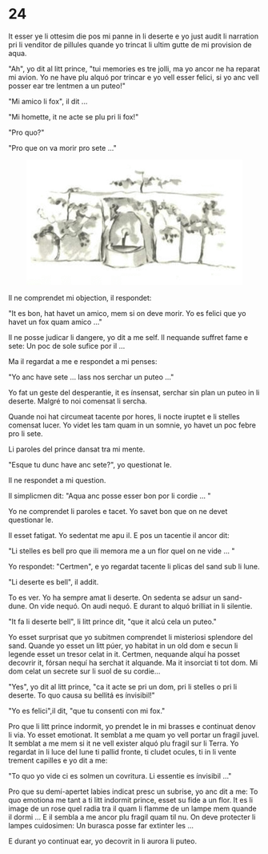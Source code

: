 # 24

It esser ye li ottesim die pos mi panne in li deserte e yo just audit li narration pri li venditor de pillules quande yo trincat li ultim gutte de mi provision de aqua.

"Ah", yo dit al litt prince, "tui memories es tre jolli, ma yo ancor ne ha reparat mi avion. Yo ne have plu alquó por trincar e yo vell esser felici, si yo anc vell posser ear tre lentmen a un puteo!"

"Mi amico li fox", il dit ...

"Mi homette, it ne acte se plu pri li fox!"

"Pro quo?"

"Pro que on va morir pro sete ..."

<p style="text-align:center;"><img src="img/24-1.png"></p>

Il ne comprendet mi objection, il respondet:

"It es bon, hat havet un amico, mem si on deve morir. Yo es felici que yo havet un fox quam amico ..."

Il ne posse judicar li dangere, yo dit a me self. Il nequande suffret fame e sete: Un poc de sole sufice por il ...

Ma il regardat a me e respondet a mi penses:

"Yo anc have sete ... lass nos serchar un puteo ..."

Yo fat un geste del desperantie, it es ínsensat, serchar sin plan un puteo in li deserte. Malgré to noi comensat li sercha.

Quande noi hat circumeat tacente por hores, li nocte iruptet e li stelles comensat lucer. Yo videt les tam quam in un somnie, yo havet un poc febre pro li sete.

Li paroles del prince dansat tra mi mente.

"Esque tu dunc have anc sete?", yo questionat le.

Il ne respondet a mi question.

Il simplicmen dit: "Aqua anc posse esser bon por li cordie ... "

Yo ne comprendet li paroles e tacet. Yo savet bon que on ne devet questionar le.

Il esset fatigat. Yo sedentat me apu il. E pos un tacentie il ancor dit:

"Li stelles es bell pro que ili memora me a un flor quel on ne vide ... "

Yo respondet: "Certmen", e yo regardat tacente li plicas del sand sub li lune.

"Li deserte es bell", il addit.

To es ver. Yo ha sempre amat li deserte. On sedenta se adsur un sand-dune. On vide nequó. On audi nequó. E durant to alquó brilliat in li silentie.

"It fa li deserte bell", li litt prince dit, "que it alcú cela un puteo."

Yo esset surprisat que yo subitmen comprendet li misteriosi splendore del sand. Quande yo esset un litt púer, yo habitat in un old dom e secun li legende esset un tresor celat in it. Certmen, nequande alquí ha posset decovrir it, fórsan nequí ha serchat it alquande. Ma it insorciat ti tot dom. Mi dom celat un secrete sur li suol de su cordie...

"Yes", yo dit al litt prince, "ca it acte se pri un dom, pri li stelles o pri li deserte. To quo causa su bellitá es ínvisibil!"

"Yo es felici",il dit, "que tu consenti con mi fox."

Pro que li litt prince indormit, yo prendet le in mi brasses e continuat denov li via. Yo esset emotionat. It semblat a me quam yo vell portar un fragil juvel. It semblat a me mem si it ne vell
exister alquó plu fragil sur li Terra. Yo regardat in li luce del lune ti pallid fronte, ti cludet ocules, ti in li vente trement capilles e yo dit a me:

"To quo yo vide ci es solmen un covritura. Li essentie es ínvisibil ..."

Pro que su demí-apertet labies indicat presc un subrise, yo anc dit a me: To quo emotiona me tant a ti litt indormit prince, esset su fide a un flor. It es li image de un rose quel radia tra il quam li
flamme de un lampe mem quande il dormi ... E il sembla a me ancor plu fragil quam til nu. On deve protecter li lampes cuidosimen: Un burasca posse far extinter les ... 

E durant yo continuat ear, yo decovrit in li aurora li puteo.


